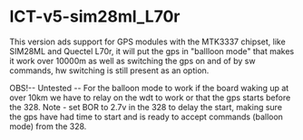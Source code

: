 # ICT-v5-sim28ml_L70r
This version ads support for GPS modules with the MTK3337 chipset, like SIM28ML and Quectel L70r, it will put the gps in "ballloon mode" that makes it work over 10000m as 
well as switching the gps on and of by sw commands, hw switching is still present as an option.

OBS!-- Untested -- For the balloon mode to work if the board waking up at over 10km we have to relay on the wdt to work or that the gps starts before the 328.
Note - set BOR to 2.7v in the 328 to delay the start, making sure the gps have had time to start and is ready to accept commands (balloon mode) from the 328.
